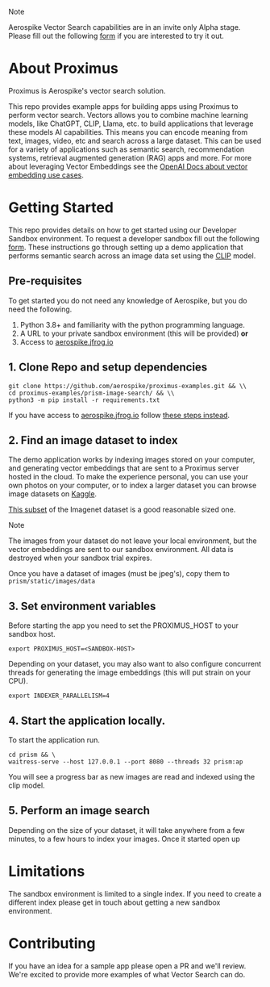 > [!NOTE]
> Aerospike Vector Search capabilities are in an invite only Alpha stage. Please
> fill out the following [form](https://aerospike.com/lp/aerospike-vector-developer-program-sign-up/) if you are interested to try it out. 

# About Proximus
Proximus is Aerospike's vector search solution. 

This repo provides example apps for building apps using Proximus to perform vector
search. Vectors allows you to combine machine learning models, like ChatGPT, CLIP,
Llama, etc. to build applications that leverage these models AI capabilities. This means
you can encode meaning from text, images, video, etc and search across a large dataset.
This can be used for a variety of applications such as semantic search, recommendation systems,
retrieval augmented generation (RAG) apps and more. For more about leveraging Vector Embeddings
see the [OpenAI Docs about vector embedding use cases](https://platform.openai.com/docs/guides/embeddings/use-cases). 

# Getting Started
This repo provides details on how to get started using our Developer Sandbox
environment. To request a developer sandbox fill out the following [form](https://aerospike.com/lp/aerospike-vector-developer-program-sign-up/). These instructions go through setting up a
demo application that performs semantic search across an image data set using the [CLIP](https://arxiv.org/abs/2103.00020) model. 

## Pre-requisites
To get started you do not need any knowledge of Aerospike, but you do need the following.

1. Python 3.8+ and familiarity with the python programming language.
1. A URL to your private sandbox environment (this will be provided) **or**
1. Access to [aerospike.jfrog.io](https://aerospike.jfrog.io/ui/login/)

## 1. Clone Repo and setup dependencies

```
git clone https://github.com/aerospike/proximus-examples.git && \\
cd proximus-examples/prism-image-search/ && \\
python3 -m pip install -r requirements.txt
```

If you have access to [aerospike.jfrog.io](https://aerospike.jfrog.io/ui/login/) follow
[these steps instead](./prism-image-search/README.md#docker-compose).

## 2. Find an image dataset to index

The demo application works by indexing images stored on your computer, and 
generating vector embeddings that are sent to a Proximus server hosted in the cloud.
To make the experience personal, you can use your own photos on your computer, or to index
a larger dataset you can browse image datasets on [Kaggle](https://www.kaggle.com/datasets).  

[This subset](https://www.kaggle.com/datasets/ifigotin/imagenetmini-1000) of the Imagenet
dataset is a good reasonable sized one. 

> [!NOTE]
> The images from your dataset do not leave your local environment, but the vector embeddings
> are sent to our sandbox environment. All data is destroyed when your sandbox trial expires.

Once you have a dataset of images (must be jpeg's), copy them to `prism/static/images/data`

## 3. Set environment variables
Before starting the app you need to set the PROXIMUS_HOST to your sandbox host. 

```
export PROXIMUS_HOST=<SANDBOX-HOST>
```
Depending on your dataset, you may also want to also configure concurrent threads 
for generating the image embeddings (this will put strain on your CPU).

```
export INDEXER_PARALLELISM=4
```

## 4. Start the application locally.
To start the application run.
```
cd prism && \
waitress-serve --host 127.0.0.1 --port 8080 --threads 32 prism:ap
```
You will see a progress bar as new images are read and indexed using the clip model.

## 5. Perform an image search
Depending on the size of your dataset, it will take anywhere from a few minutes, to
a few hours to index your images. Once it started open up 

# Limitations
The sandbox environment is limited to a single index. If you need to create a different
index please get in touch about getting a new sandbox environment. 

# Contributing
If you have an idea for a sample app please open a PR and we'll review. We're excited to provide more examples
of what Vector Search can do. 
